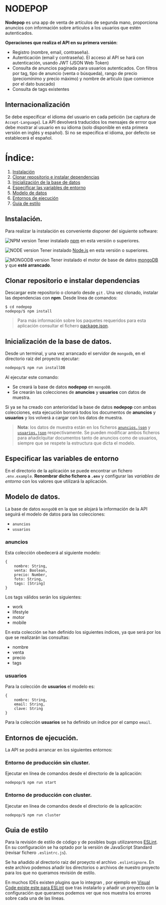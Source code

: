 
# NODEPOP

**Nodepop** es una app de venta de artículos de segunda mano, proporciona anuncios con información sobre articulos a los usuarios que estén autenticados. 

**Operaciones que realiza el API en su primera versión**:
- Registro (nombre, email, contraseña). 
- Autenticación (email y contraseña). El acceso al API se hará con autenticación, usando JWT (JSON Web Token)
- Consulta de anuncios paginada para usuarios autenticados. Con filtros por tag, tipo de anuncio (venta o búsqueda), rango de precio (preciomínimo y precio máximo) y nombre de artículo (que comience por el dato buscado)
- Consulta de tags existentes



## Internacionalización
Se debe especificar el idioma del usuario en cada petición (se captura de `Accept-Language`). La API devolverá traducidos los mensajes de errror que debe mostrar al usuario en su idioma (solo disponible en esta primera versión en inglés y español). Si no se especifica el idioma, por defecto se establecerá el español. 

# <a id="index"></a>Índice:

1. [Instalación](#instalacion)
2. [Clonar repositorio e instalar dependencias](#clonar)
3. [Inicialización de la base de datos](#iniciobd)
4. [Especificar las variables de entorno](#variablesentorno)
5. [Modelo de datos](#modelodatos)
6. [Entornos de ejecución](#entornosejecucion)
7. [Guia de estilo](#estilo)


## <a id="instalacion"></a>Instalación.
Para realizar la instalación es conveniente disponer del siguiente software:

![NPM version](https://img.shields.io/badge/npm-6.4.1-red.svg)
Tener instalado [npm](https://www.npmjs.com/) en esta versión o superiores.

![NODE version](https://img.shields.io/badge/node-10.13.0-green.svg)
Tener instalado [Node.js](https://nodejs.org/) en esta versión o superiores.

![MONGODB version](https://img.shields.io/badge/mongodb-4.0.4-green.svg)
Tener instalado el motor de base de datos [mongoDB](https://www.mongodb.com/) y que **esté arrancado**.

## <a id="clonar"></a>Clonar repositorio e instalar dependencias
Descargar este repositorio o clonarlo desde `git` .
Una vez clonado, instalar las dependencias con **npm**. Desde línea de comandos:

```shell
$ cd nodepop
nodepop/$ npm install
```
> Para más información sobre los paquetes requeridos para esta aplicación consultar el fichero [package.json](package.json).


## <a id="iniciobd"></a>Inicialización de la base de datos.
Desde un terminal, y una vez arrancado el servidor de `mongodb`, en el directorio raiz del proyecto ejecutar:

```bash
nodepop/$ npm run installDB
```
Al ejecutar este comando:

- Se creará la base de datos **nodepop** en `mongoDB`.
- Se crearán las colecciones de **anuncios** y **usuarios** con datos de muestra.

Si ya se ha creado con anterioridad la base de datos **nodepop** con ambas colecciones, esta ejecución borrará todos los documentos de **anuncios** y **usuarios** y los volverá a cargar con los datos de muestra.

> **Nota**: los datos de muestra están en los ficheros [`anuncios.json`](./anuncios.json) y [`usuarios.json`](./usuarios.json) respectivamente. Se pueden modificar ambos ficheros para añadir/quitar documentos tanto de anuncios como de usuarios, siempre que se respete la estructura que dicta el modelo.


## <a id="variablesentorno"></a>Especificar las variables de entorno
En el directorio de la aplicación se puede encontrar un fichero `.env.example`. **Renombrar dicho fichero a `.env`** y configurar las *variables de entorno* con los valores que utilizará la aplicación.

## <a id="modelodatos"></a>Modelo de datos.
La base de datos `mongoDB` en la que se alojará la información de la API seguirá el modelo de datos para las colecciones:

* `anuncios`
* `usuarios`

### anuncios
Esta colección obedecerá al siguiente modelo:

```
{
    nombre: String,
    venta: Boolean,
    precio: Number,
    foto: String,
    tags: [String]
}
```
Los tags válidos serán los siguientes:

* work
* lifestyle
* motor
* mobile

En esta colección se han definido los siguientes índices, ya que será por los que se realizarán las consultas:

* nombre
* venta
* precio
* tags

### usuarios
Para la colección de **usuarios** el modelo es:

```
{
    nombre: String,
    email: String,
    clave: String
}
```

Para la colección **usuarios** se ha definido un índice por el campo `email`.


## <a id="entornosejecucion"></a>Entornos de ejecución.
La API se podrá arrancar en los siguientes entornos:

### Entorno de producción sin cluster.
Ejecutar en línea de comandos desde el directorio de la aplicación:

```shell
nodepop/$ npm run start
```

### Entorno de producción con cluster.
Ejecutar en línea de comandos desde el directorio de la aplicación:

```shell
nodepop/$ npm run cluster
```


## <a id="estilo"></a>Guia de estilo 

Para la revisión de estilo de código y de posibles bugs utilizaremos [ESLint](http://eslint.org/).
En su configuración se ha optado por la versión de JavaScript Standard (revisar fichero `.eslintrc.js`).

Se ha añadido al directorio raiz del proeycto el archivo `.eslintignore`. En este archivo podemos añadir los directorios o archivos de nuestro proyecto para los que no queramos revisión de estilo.

En muchos IDEs existen plugins que lo integran , por ejemplo en [Visual Code existe este para ESLint](https://marketplace.visualstudio.com/items?itemName=dbaeumer.vscode-eslint) que tras instalarlo y añadir un proyecto con la configuración que queramos podemos ver que nos muestra los errores sobre cada una de las líneas.



